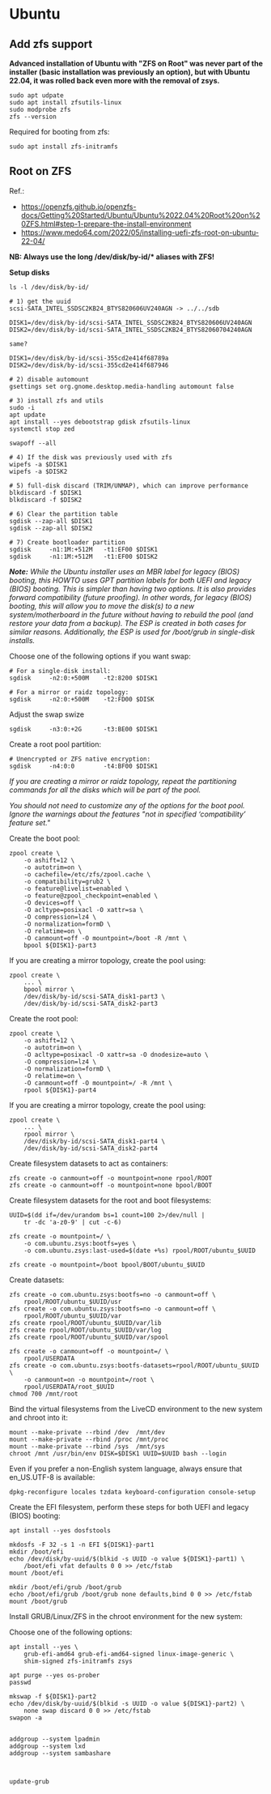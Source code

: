 # Ubuntu

## Add zfs support
__Advanced installation of Ubuntu with "ZFS on Root" was never part of the installer (basic installation was previously an option), but with Ubuntu 22.04, it was rolled back even more with the removal of zsys.__

```
sudo apt udpate
sudo apt install zfsutils-linux
sudo modprobe zfs
zfs --version
```

Required for booting from zfs:
```
sudo apt install zfs-initramfs
```

## Root on ZFS
Ref.: 
* https://openzfs.github.io/openzfs-docs/Getting%20Started/Ubuntu/Ubuntu%2022.04%20Root%20on%20ZFS.html#step-1-prepare-the-install-environment
* https://www.medo64.com/2022/05/installing-uefi-zfs-root-on-ubuntu-22-04/

__NB: Always use the long /dev/disk/by-id/* aliases with ZFS!__

__Setup disks__
```
ls -l /dev/disk/by-id/

# 1) get the uuid
scsi-SATA_INTEL_SSDSC2KB24_BTYS820606UV240AGN -> ../../sdb

DISK1=/dev/disk/by-id/scsi-SATA_INTEL_SSDSC2KB24_BTYS820606UV240AGN
DISK2=/dev/disk/by-id/scsi-SATA_INTEL_SSDSC2KB24_BTYS82060704240AGN

same?

DISK1=/dev/disk/by-id/scsi-355cd2e414f68789a
DISK2=/dev/disk/by-id/scsi-355cd2e414f687946

# 2) disable automount
gsettings set org.gnome.desktop.media-handling automount false

# 3) install zfs and utils
sudo -i
apt update
apt install --yes debootstrap gdisk zfsutils-linux
systemctl stop zed

swapoff --all

# 4) If the disk was previously used with zfs
wipefs -a $DISK1
wipefs -a $DISK2

# 5) full-disk discard (TRIM/UNMAP), which can improve performance
blkdiscard -f $DISK1
blkdiscard -f $DISK2

# 6) Clear the partition table
sgdisk --zap-all $DISK1
sgdisk --zap-all $DISK2

# 7) Create bootloader partition
sgdisk     -n1:1M:+512M   -t1:EF00 $DISK1
sgdisk     -n1:1M:+512M   -t1:EF00 $DISK2
```

___Note:___ _While the Ubuntu installer uses an MBR label for legacy (BIOS) booting, this HOWTO uses GPT partition labels for both UEFI and legacy (BIOS) booting. This is simpler than having two options. It is also provides forward compatibility (future proofing). In other words, for legacy (BIOS) booting, this will allow you to move the disk(s) to a new system/motherboard in the future without having to rebuild the pool (and restore your data from a backup). The ESP is created in both cases for similar reasons. Additionally, the ESP is used for /boot/grub in single-disk installs._

Choose one of the following options if you want swap:
```
# For a single-disk install:
sgdisk     -n2:0:+500M    -t2:8200 $DISK1

# For a mirror or raidz topology:
sgdisk     -n2:0:+500M    -t2:FD00 $DISK
```

Adjust the swap swize
```
sgdisk     -n3:0:+2G      -t3:BE00 $DISK1
```

Create a root pool partition:
```
# Unencrypted or ZFS native encryption:
sgdisk     -n4:0:0        -t4:BF00 $DISK1
```

_If you are creating a mirror or raidz topology, repeat the partitioning commands for all the disks which will be part of the pool._

_You should not need to customize any of the options for the boot pool. Ignore the warnings about the features "not in specified ‘compatibility’ feature set."_

Create the boot pool:
```
zpool create \
    -o ashift=12 \
    -o autotrim=on \
    -o cachefile=/etc/zfs/zpool.cache \
    -o compatibility=grub2 \
    -o feature@livelist=enabled \
    -o feature@zpool_checkpoint=enabled \
    -O devices=off \
    -O acltype=posixacl -O xattr=sa \
    -O compression=lz4 \
    -O normalization=formD \
    -O relatime=on \
    -O canmount=off -O mountpoint=/boot -R /mnt \
    bpool ${DISK1}-part3
```

If you are creating a mirror topology, create the pool using:
```
zpool create \
    ... \
    bpool mirror \
    /dev/disk/by-id/scsi-SATA_disk1-part3 \
    /dev/disk/by-id/scsi-SATA_disk2-part3
```

Create the root pool:
```
zpool create \
    -o ashift=12 \
    -o autotrim=on \
    -O acltype=posixacl -O xattr=sa -O dnodesize=auto \
    -O compression=lz4 \
    -O normalization=formD \
    -O relatime=on \
    -O canmount=off -O mountpoint=/ -R /mnt \
    rpool ${DISK1}-part4
```

If you are creating a mirror topology, create the pool using:
```
zpool create \
    ... \
    rpool mirror \
    /dev/disk/by-id/scsi-SATA_disk1-part4 \
    /dev/disk/by-id/scsi-SATA_disk2-part4
```

Create filesystem datasets to act as containers:
```
zfs create -o canmount=off -o mountpoint=none rpool/ROOT
zfs create -o canmount=off -o mountpoint=none bpool/BOOT
```

Create filesystem datasets for the root and boot filesystems:
```
UUID=$(dd if=/dev/urandom bs=1 count=100 2>/dev/null |
    tr -dc 'a-z0-9' | cut -c-6)

zfs create -o mountpoint=/ \
    -o com.ubuntu.zsys:bootfs=yes \
    -o com.ubuntu.zsys:last-used=$(date +%s) rpool/ROOT/ubuntu_$UUID

zfs create -o mountpoint=/boot bpool/BOOT/ubuntu_$UUID
```

Create datasets:
```
zfs create -o com.ubuntu.zsys:bootfs=no -o canmount=off \
    rpool/ROOT/ubuntu_$UUID/usr
zfs create -o com.ubuntu.zsys:bootfs=no -o canmount=off \
    rpool/ROOT/ubuntu_$UUID/var
zfs create rpool/ROOT/ubuntu_$UUID/var/lib
zfs create rpool/ROOT/ubuntu_$UUID/var/log
zfs create rpool/ROOT/ubuntu_$UUID/var/spool

zfs create -o canmount=off -o mountpoint=/ \
    rpool/USERDATA
zfs create -o com.ubuntu.zsys:bootfs-datasets=rpool/ROOT/ubuntu_$UUID \
    -o canmount=on -o mountpoint=/root \
    rpool/USERDATA/root_$UUID
chmod 700 /mnt/root
```

Bind the virtual filesystems from the LiveCD environment to the new system and chroot into it:
```
mount --make-private --rbind /dev  /mnt/dev
mount --make-private --rbind /proc /mnt/proc
mount --make-private --rbind /sys  /mnt/sys
chroot /mnt /usr/bin/env DISK=$DISK1 UUID=$UUID bash --login
```

Even if you prefer a non-English system language, always ensure that en_US.UTF-8 is available:
```
dpkg-reconfigure locales tzdata keyboard-configuration console-setup
```

Create the EFI filesystem, perform these steps for both UEFI and legacy (BIOS) booting:
```
apt install --yes dosfstools

mkdosfs -F 32 -s 1 -n EFI ${DISK1}-part1
mkdir /boot/efi
echo /dev/disk/by-uuid/$(blkid -s UUID -o value ${DISK1}-part1) \
    /boot/efi vfat defaults 0 0 >> /etc/fstab
mount /boot/efi
```

```
mkdir /boot/efi/grub /boot/grub
echo /boot/efi/grub /boot/grub none defaults,bind 0 0 >> /etc/fstab
mount /boot/grub
```

Install GRUB/Linux/ZFS in the chroot environment for the new system:

Choose one of the following options:
```
apt install --yes \
    grub-efi-amd64 grub-efi-amd64-signed linux-image-generic \
    shim-signed zfs-initramfs zsys
```

```
apt purge --yes os-prober
passwd

mkswap -f ${DISK1}-part2
echo /dev/disk/by-uuid/$(blkid -s UUID -o value ${DISK1}-part2) \
    none swap discard 0 0 >> /etc/fstab
swapon -a


addgroup --system lpadmin
addgroup --system lxd
addgroup --system sambashare



update-grub

```













